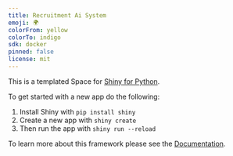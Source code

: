 ```yaml
---
title: Recruitment Ai System
emoji: 🌍
colorFrom: yellow
colorTo: indigo
sdk: docker
pinned: false
license: mit
---
```


This is a templated Space for [Shiny for Python](https://shiny.rstudio.com/py/). 


To get started with a new app do the following:

1) Install Shiny with `pip install shiny`
2) Create a new app with `shiny create`
3) Then run the app with `shiny run --reload`

To learn more about this framework please see the [Documentation](https://shiny.rstudio.com/py/docs/overview.html).
